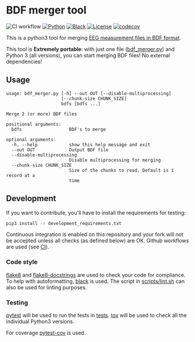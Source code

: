 BDF merger tool
===============

![CI workflow](https://github.com/berndie/bdf_merger/actions/workflows/ci.yaml/badge.svg)
[![Python](https://img.shields.io/badge/Python_version-3.0+-blue)](https://www.python.org/)
[![Black](https://img.shields.io/badge/code%20style-black-000000.svg)](https://github.com/psf/black)
[![License](https://img.shields.io/badge/license-MIT-green)](./LICENSE)
[![codecov](https://codecov.io/gh/berndie/bdf_merger/branch/master/graph/badge.svg?token=1QAWJ4B2Y1)](https://codecov.io/gh/berndie/bdf_merger)

This is a python3 tool for merging [EEG measurement files in BDF format](https://www.biosemi.com/faq/file_format.htm).


This tool is __Extremely portable__: with just one file ([bdf_merger.py](./bdf_merger.py)) and Python 3 (all versions), you can start merging BDF files! No external dependencies!


## Usage

```
usage: bdf_merger.py [-h] --out OUT [--disable-multiprocessing]
                     [--chunk-size CHUNK_SIZE]
                     bdfs [bdfs ...]

Merge 2 (or more) BDF files

positional arguments:
  bdfs                  BDF's to merge

optional arguments:
  -h, --help            show this help message and exit
  --out OUT             Output BDF file
  --disable-multiprocessing
                        Disable multiprocessing for merging
  --chunk-size CHUNK_SIZE
                        Size of the chunks to read. Default is 1 record at a
                        time
```

## Development

If you want to contribute, you'll have to install the requirements for testing:
```bash
pip3 install -r development_requirements.txt
```

Continuous integration is enabled on this repository and your fork will not
be accepted unless all checks (as defined below) are OK. Github workflows are
used (see [CI](./.github/workflows/ci.yaml)).

### Code style

[flake8](https://github.com/pycqa/flake8) and 
[flake8-docstrings](https://gitlab.com/pycqa/flake8-docstrings) are used to 
check your code for compliance.
To help with autoformatting, [black]() is used. The script in 
[scripts/lint.sh](./scripts/lint.sh) can also be used for linting purposes.

### Testing

[pytest](https://pytest.org) will be used to run the tests in [tests](./tests).
[tox](https://tox.readthedocs.io/en/latest/) will be used to check all the 
individual Python3 versions.

For coverage [pytest-cov](https://github.com/pytest-dev/pytest-cov) is used.



